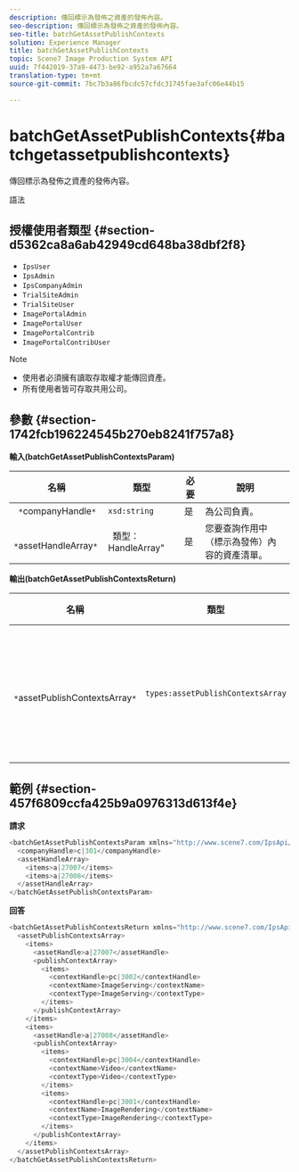 ```yaml
---
description: 傳回標示為發佈之資產的發佈內容。
seo-description: 傳回標示為發佈之資產的發佈內容。
seo-title: batchGetAssetPublishContexts
solution: Experience Manager
title: batchGetAssetPublishContexts
topic: Scene7 Image Production System API
uuid: 7f442019-37a9-4473-be92-a952a7a67664
translation-type: tm+mt
source-git-commit: 7bc7b3a86fbcdc57cfdc31745fae3afc06e44b15

---
```



# batchGetAssetPublishContexts{#batchgetassetpublishcontexts}

傳回標示為發佈之資產的發佈內容。

語法

## 授權使用者類型 {#section-d5362ca8a6ab42949cd648ba38dbf2f8}

* `IpsUser`
* `IpsAdmin`
* `IpsCompanyAdmin`
* `TrialSiteAdmin`
* `TrialSiteUser`
* `ImagePortalAdmin`
* `ImagePortalUser`
* `ImagePortalContrib`
* `ImagePortalContribUser`

>[!NOTE]
>
>* 使用者必須擁有讀取存取權才能傳回資產。
>* 所有使用者皆可存取共用公司。
>



## 參數 {#section-1742fcb196224545b270eb8241f757a8}

**輸入(batchGetAssetPublishContextsParam)**

| 名稱 | 類型 | 必要 | 說明 |
|---|---|---|---|
| ` *`companyHandle`*` | `xsd:string` | 是 | 為公司負責。 |
| ` *`assetHandleArray`*` | ` `類型：HandleArray&quot; | 是 | 您要查詢作用中（標示為發佈）內容的資產清單。 |

**輸出(batchGetAssetPublishContextsReturn)**

| 名稱 | 類型 | 必要 | 說明 |
|---|---|---|---|
| ` *`assetPublishContextsArray`*` | `types:assetPublishContextsArray` | 是 | 一組發佈上下文，每個資產都標籤為要發佈。 |

## 範例 {#section-457f6809ccfa425b9a0976313d613f4e}

**請求**

```java
<batchGetAssetPublishContextsParam xmlns="http://www.scene7.com/IpsApi/xsd/2011-11-04">
  <companyHandle>c|301</companyHandle>
  <assetHandleArray>
    <items>a|27007</items>
    <items>a|27008</items>
  </assetHandleArray>
</batchGetAssetPublishContextsParam>
```

**回答**

```java
<batchGetAssetPublishContextsReturn xmlns="http://www.scene7.com/IpsApi/xsd/2011-11-04">
  <assetPublishContextsArray>
    <items>
      <assetHandle>a|27007</assetHandle>
      <publishContextArray>
        <items>
          <contextHandle>pc|3002</contextHandle>
          <contextName>ImageServing</contextName>
          <contextType>ImageServing</contextType>
        </items>
      </publishContextArray>
    </items>
    <items>
      <assetHandle>a|27008</assetHandle>
      <publishContextArray>
        <items>
          <contextHandle>pc|3004</contextHandle>
          <contextName>Video</contextName>
          <contextType>Video</contextType>
        </items>
        <items>
          <contextHandle>pc|3001</contextHandle>
          <contextName>ImageRendering</contextName>
          <contextType>ImageRendering</contextType>
        </items>
      </publishContextArray>
    </items>
  </assetPublishContextsArray>
</batchGetAssetPublishContextsReturn>
```

